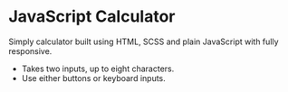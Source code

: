 # JavaScript Calculator

Simply calculator built using HTML, SCSS and plain JavaScript with fully responsive. 

* Takes two inputs, up to eight characters.
* Use either buttons or keyboard inputs. 